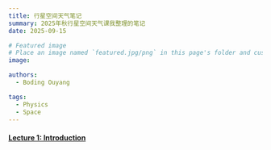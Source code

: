 ```yaml
---
title: 行星空间天气笔记
summary: 2025年秋行星空间天气课我整理的笔记
date: 2025-09-15

# Featured image
# Place an image named `featured.jpg/png` in this page's folder and customize its options here.
image:

authors:
  - Boding Ouyang

tags:
  - Physics
  - Space
---
```


#### [Lecture 1: Introduction](0)